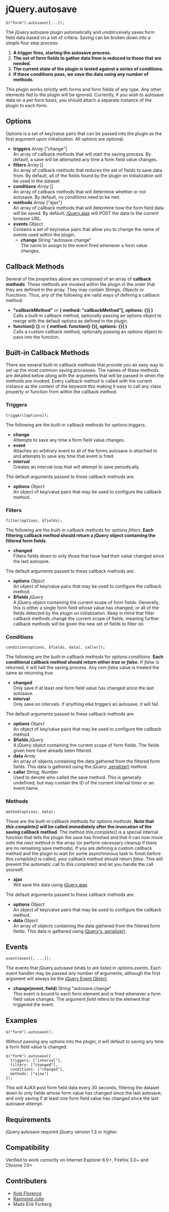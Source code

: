 # jQuery.autosave

    $("form").autosave({...});

The jQuery.autosave plugin automatically and unobtrusively saves form field data based on a set of critera.
Saving can be broken down into a simple four step process:

1. **A trigger fires, starting the autosave process.**
2. **The set of form fields to gather data from is reduced to those that are needed.**
3. **The current state of the plugin is tested against a series of conditions.**
4. **If these conditions pass, we save the data using any number of methods.**

This plugin works strictly with forms and form fields of any type. Any other elements fed to the plugin will
be ignored. Currently, if you wish to autosave data on a per form basis, you should attach a separate instance
of the plugin to each form.

## Options

Options is a set of key/value pairs that can be passed into the plugin as the first argument upon
initialization. All options are optional.

* **triggers** _Array_ ["change"]  
  An array of callback methods that will start the saving process. By default, a save will be attempted
  any time a form field value changes.
* **filters** _Array_ []  
  An array of callback methods that reduces the set of fields to save data from. By default, all of the
  fields found by the plugin on initialization will be used in the dataset.
* **conditions** _Array_ []  
  An array of callback methods that will determine whether or not autosave. By default, no conditions
  need to be met.
* **methods** _Array_ ["ajax"]  
  An array of callback methods that will determine how the form field data will be saved. By default,
  [jQuery.ajax](http://api.jquery.com/jQuery.ajax/) will POST the data to the current browser URL.
* **events** _Object_  
  Contains a set of key/value pairs that allow you to change the name of events used within the plugin.
  * **change** _String_ "autosave.change"  
    The name to assign to the event fired whenever a form value changes.

## Callback Methods

Several of the properties above are composed of an array of **callback methods**. These methods are invoked
within the plugin in the order that they are defined in the array. They may contain _Strings_, _Objects_
or _Functions_. Thus, any of the following are valid ways of defining a callback method:

* **"callbackMethod"** _or_ **{ method: "callbackMethod"[, options: {}] }**  
  Calls a built-in callback method, optionally passing an options object to merge with the default
  options as defined in the plugin.
* **function() {}** _or_ **{ method: function() {}[, options: {}] }**  
  Calls a custom callback method, optionally passing an options object to pass into the function.

## Built-in Callback Methods

There are several built-in callback methods that provide you an easy way to set up the most common saving
processes. The names of these methods are detailed below along with the arguments that will be passed in
when the methods are invoked. Every callback method is called with the current instance as the context of
the keyword _this_ making it easy to call any class property or function from within the callback method.

### Triggers

    trigger([options]);

The following are the built-in callback methods for _options.triggers_.

* **change**  
  Attempts to save any time a form field value changes.
* **event**  
  Attaches an arbitrary event to all of the forms autosave is attached to and attempts to save any
  time that event is fired.
* **interval**  
  Creates an interval loop that will attempt to save periodically.

The default arguments passed to these callback methods are:

* **options** _Object_  
  An object of key/value pairs that may be used to configure the callback method.

### Filters

    filter(options, $fields);

The following are the built-in callback methods for _options.filters_. **Each filtering callback method
should return a jQuery object containing the filtered form fields**.

* **changed**  
  Filters fields down to only those that have had their value changed since the last autosave.

The default arguments passed to these callback methods are:

* **options** _Object_  
  An object of key/value pairs that may be used to configure the callback method.
* **$fields** _jQuery_  
  A jQuery object containing the current scope of form fields. Generally, this is either a single form
  field whose value has changed, or all of the fields detected by the plugin on initialization. Keep in
  mind that filter callback methods change the current scope of fields, meaning further callback methods
  will be given the new set of fields to filter on.

### Conditions

    condition(options, $fields, data[, caller]);

The following are the built-in callback methods for _options.conditions_. **Each conditional callback
method should return either _true_ or _false_.** If _false_ is returned, it will halt the saving process.
Any _non-false_ value is treated the same as returning _true_.

* **changed**  
  Only save if at least one form field value has changed since the last autosave.
* **interval**  
  Only save on intervals. If anything else triggers an autosave, it will fail.

The default arguments passed to these callback methods are:

* **options** _Object_  
  An object of key/value pairs that may be used to configure the callback method.
* **$fields** _jQuery_  
  A jQuery object containing the current scope of form fields. The fields given here have already been
  filtered.
* **data** _Array_  
  An array of objects containing the data gathered from the filtered form fields. This data is gathered
  using the jQuery [.serialize()](http://api.jquery.com/serialize/) method.
* **caller** _String, Number_  
  Used to denote who called the save method. This is generally undefined, but may contain the ID of the
  current interval timer or an event name.

### Methods

    method(options, data);

These are the built-in callback methods for _options.methods_. **Note that _this.complete()_ will be
called immediately after the invocation of the saving callback method**. The method _this.complete()_
is a special internal function that tells the plugin the save has finished and that it can now move onto
the next method in the array (or perform necessary cleanup if there are no remaining save methods). If
you are defining a custom callback method and the plugin to wait for some asynchronous task to finish
before _this.complete()_ is called, your callback method should return _false_. This will prevent the
automatic call to _this.complete()_ and let you handle the call yourself.

* **ajax**  
  Will save the data using [jQuery.ajax](http://api.jquery.com/jQuery.ajax/).

The default arguments passed to these callback methods are:

* **options** _Object_  
  An object of key/value pairs that may be used to configure the callback method.
* **data** _Object_  
  An array of objects containing the data gathered from the filtered form fields. This data is gathered
  using [jQuery's .serialize()](http://api.jquery.com/serialize/).

## Events

    event(event[, ...]);

The events that jQuery.autosave binds to are listed in _options.events_. Each event handler may be passed
any number of arguments, although the first argument will always be the
[jQuery Event Object](http://api.jquery.com/category/events/event-object/).

* **change(event, field)** _String_ "autosave.change"  
  This event is bound to each form element and is fired whenever a form field value changes. The argument
  _field_ refers to the element that triggered the event.

## Examples

    $("form").autosave();

Without passing any options into the plugin, it will default to saving any time a form field value is
changed.

    $("form").autosave({
      triggers: ["interval"],
      filters: ["changed"],
      conditions: ["changed"],
      methods: ["ajax"]
    });

This will AJAX post form field data every 30 seconds, filtering the dataset down to only fields
whose form value has changed since the last autosave, and only saving if at least one form field value
has changed since the last autosave attempt.

## Requirements

jQuery.autosave required jQuery version 1.3 or higher.

## Compatibility

Verified to work correctly on Internet Explorer 6.0+, Firefox 3.0+ and Chrome 7.0+

## Contributers

* [Kyle Florence](https://github.com/kflorence/)
* [Raymond Julin](https://github.com/nervetattoo/)
* Mads Erik Forberg
